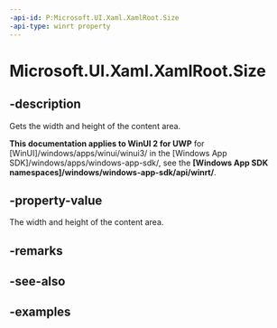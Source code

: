 ```yaml
---
-api-id: P:Microsoft.UI.Xaml.XamlRoot.Size
-api-type: winrt property
---
```


<!-- Property syntax.
public Size Size { get; }
-->

# Microsoft.UI.Xaml.XamlRoot.Size

## -description

Gets the width and height of the content area.

**This documentation applies to WinUI 2 for UWP** for [WinUI]/windows/apps/winui/winui3/ in the [Windows App SDK]/windows/apps/windows-app-sdk/, see the **[Windows App SDK namespaces]/windows/windows-app-sdk/api/winrt/**.

## -property-value

The width and height of the content area.

## -remarks

## -see-also

## -examples

